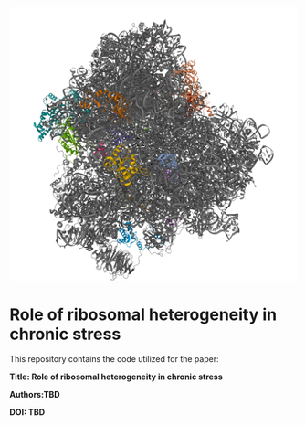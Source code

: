 
![Logo](/Assets/ribosome_3d.png)




# Role of ribosomal heterogeneity in chronic stress

This repository contains the code utilized for the paper:

**Title: Role of ribosomal heterogeneity in chronic stress**

**Authors:TBD**

**DOI: TBD**
